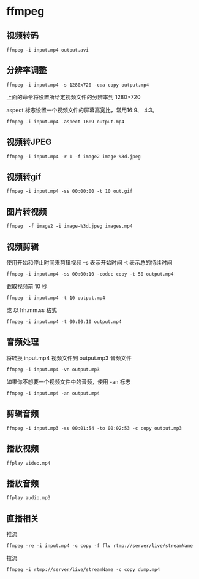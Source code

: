 # ffmpeg

## 视频转码

```
ffmpeg -i input.mp4 output.avi
```

## 分辨率调整
```
ffmpeg -i input.mp4 -s 1280x720 -c:a copy output.mp4
```
上面的命令将设置所给定视频文件的分辨率到 1280×720


aspect 标志设置一个视频文件的屏幕高宽比，常用16:9、 4:3。
```
ffmpeg -i input.mp4 -aspect 16:9 output.mp4
```


## 视频转JPEG
```
ffmpeg -i input.mp4 -r 1 -f image2 image-%3d.jpeg
```


## 视频转gif
```
ffmpeg -i input.mp4 -ss 00:00:00 -t 10 out.gif
```


## 图片转视频
```
ffmpeg  -f image2 -i image-%3d.jpeg images.mp4
```


## 视频剪辑

使用开始和停止时间来剪辑视频 –s 表示开始时间 -t 表示总的持续时间
```
ffmpeg -i input.mp4 -ss 00:00:10 -codec copy -t 50 output.mp4
```

截取视频前 10 秒
```
ffmpeg -i input.mp4 -t 10 output.mp4
```
或 以 hh.mm.ss 格式
```
ffmpeg -i input.mp4 -t 00:00:10 output.mp4
```


## 音频处理

将转换 input.mp4 视频文件到 output.mp3 音频文件
```
ffmpeg -i input.mp4 -vn output.mp3
```


如果你不想要一个视频文件中的音频，使用 -an 标志
```
ffmpeg -i input.mp4 -an output.mp4
```


## 剪辑音频
```
ffmpeg -i input.mp3 -ss 00:01:54 -to 00:02:53 -c copy output.mp3
```

## 播放视频
```
ffplay video.mp4
```

## 播放音频
```
ffplay audio.mp3
```

## 直播相关

推流
```
ffmpeg -re -i input.mp4 -c copy -f flv rtmp://server/live/streamName

```

拉流
```
ffmpeg -i rtmp://server/live/streamName -c copy dump.mp4
```